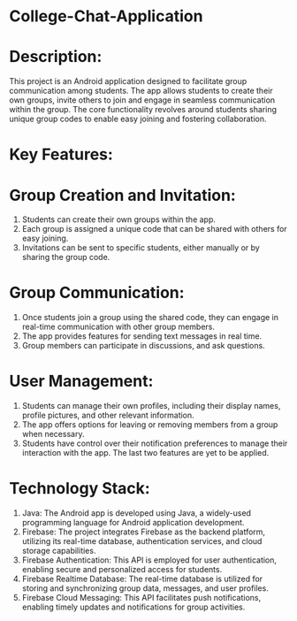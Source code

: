 # College-Chat-Application

# Description:
This project is an Android application designed to facilitate group communication among students. The app allows students to create their own groups, invite others to join and engage in seamless communication within the group. The core functionality revolves around students sharing unique group codes to enable easy joining and fostering collaboration.

# Key Features:

# Group Creation and Invitation:
1. Students can create their own groups within the app.
2. Each group is assigned a unique code that can be shared with others for easy joining.
3. Invitations can be sent to specific students, either manually or by sharing the group code.

# Group Communication:
1. Once students join a group using the shared code, they can engage in real-time communication with other group members.
2. The app provides features for sending text messages in real time.
3. Group members can participate in discussions, and ask questions.

# User Management:
1. Students can manage their own profiles, including their display names, profile pictures, and other relevant information.
2. The app offers options for leaving or removing members from a group when necessary.
3. Students have control over their notification preferences to manage their interaction with the app.
The last two features are yet to be applied.

# Technology Stack:
1. Java: The Android app is developed using Java, a widely-used programming language for Android application development.
2. Firebase: The project integrates Firebase as the backend platform, utilizing its real-time database, authentication services, and cloud storage capabilities.
3. Firebase Authentication: This API is employed for user authentication, enabling secure and personalized access for students.
4. Firebase Realtime Database: The real-time database is utilized for storing and synchronizing group data, messages, and user profiles.
5. Firebase Cloud Messaging: This API facilitates push notifications, enabling timely updates and notifications for group activities.
